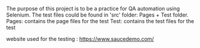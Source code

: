 The purpose of this project is to be a practice for QA automation using Selenium.
The test files could be found in 'src' folder: Pages + Test folder.
  Pages: contains the page files for the test
  Test: contains the test files for the test

website used for the testing : https://www.saucedemo.com/
